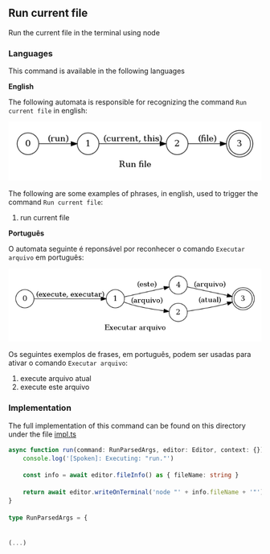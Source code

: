 ## Run current file

Run the current file in the terminal using node

### Languages

This command is available in the following languages

**English**

The following automata is responsible for recognizing the command `Run current file` in english:

![English](phrase_en-US.png)

The following are some examples of phrases, in english, used to trigger the command `Run current file`:

1. run current file

**Português**

O automata seguinte é reponsável por reconhecer o comando `Executar arquivo` em português:

![Português](phrase_pt-BR.png)

Os seguintes exemplos de frases, em português, podem ser usadas para ativar o comando `Executar arquivo`:

1. execute arquivo atual
2. execute este arquivo

### Implementation

The full implementation of this command can be found on this directory under the file [impl.ts](impl.ts)

```typescript
async function run(command: RunParsedArgs, editor: Editor, context: {}) {
    console.log('[Spoken]: Executing: "run."')

    const info = await editor.fileInfo() as { fileName: string }

    return await editor.writeOnTerminal('node "' + info.fileName + '"')
}

type RunParsedArgs = {
    

(...)
```